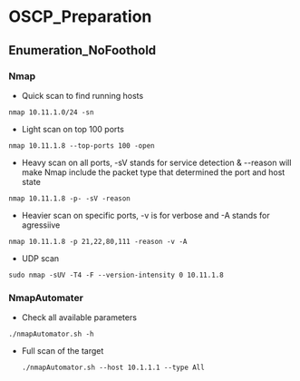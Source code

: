 # OSCP_Preparation


## Enumeration_NoFoothold
 ### Nmap 

 * Quick scan to find running hosts
  ```
  nmap 10.11.1.0/24 -sn 
  ```
 * Light scan on top 100 ports
  ```
  nmap 10.11.1.8 --top-ports 100 -open
  ```
 * Heavy scan on all ports, -sV stands for service detection & --reason will make Nmap include the packet type that determined the port and host state
  ```
  nmap 10.11.1.8 -p- -sV -reason
  ```
  * Heavier scan on specific ports, -v is for verbose and -A stands for agressiive
  ```
  nmap 10.11.1.8 -p 21,22,80,111 -reason -v -A 
  ```
  * UDP scan 
  ```
  sudo nmap -sUV -T4 -F --version-intensity 0 10.11.1.8
  ```
 ### NmapAutomater
 * Check all available parameters
  ```
  ./nmapAutomator.sh -h
  ```
* Full scan of the target 
  ```
  ./nmapAutomator.sh --host 10.1.1.1 --type All
  ```
  
